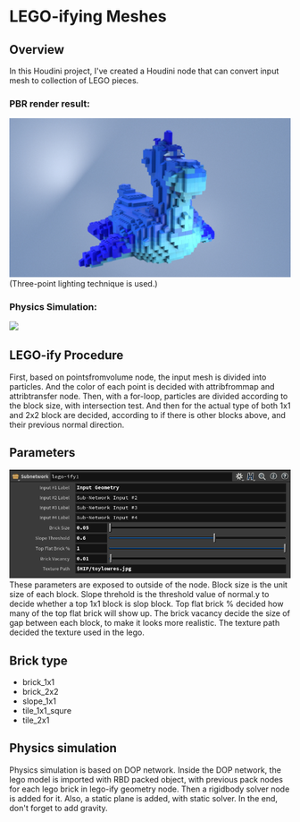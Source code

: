 # LEGO-ifying Meshes

## Overview
In this Houdini project, I've created a Houdini node that can convert input mesh to collection of LEGO pieces.

### PBR render result:
![](/real_render.jpg)
(Three-point lighting technique is used.)

### Physics Simulation:
![](/lego_sim.gif)

## LEGO-ify Procedure
First, based on pointsfromvolume node, the input mesh is divided into particles. And the color of each point is decided with attribfrommap and attribtransfer node.
Then, with a for-loop, particles are divided according to the block size, with intersection test. And then for the actual type of both 1x1 and 2x2 block are decided, according to if there is other blocks above, and their previous normal direction.

## Parameters

![](/parameters.png)
These parameters are exposed to outside of the node. Block size is the unit size of each block. Slope threhold is the threshold value of normal.y to decide whether a top 1x1 block is slop block. Top flat brick % decided how many of the top flat brick will show up. The brick vacancy decide the size of gap between each block, to make it looks more realistic. The texture path decided the texture used in the lego.

## Brick type

- brick_1x1
- brick_2x2
- slope_1x1
- tile_1x1_squre
- tile_2x1

## Physics simulation

Physics simulation is based on DOP network. Inside the DOP network, the lego model is imported with RBD packed object, with previous pack nodes for each lego brick in lego-ify geometry node. Then a rigidbody solver node is added for it. Also, a static plane is added, with static solver. In the end, don't forget to add gravity.
